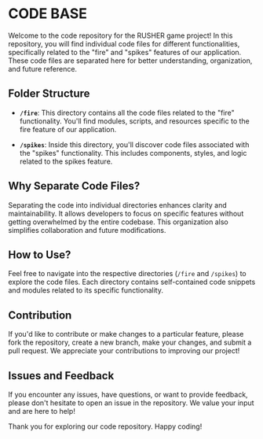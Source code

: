 # CODE BASE 

Welcome to the code repository for the RUSHER game project! In this repository, you will find individual code files for different functionalities, specifically related to the "fire" and "spikes" features of our application. These code files are separated here for better understanding, organization, and future reference.

## Folder Structure

- **`/fire`**: This directory contains all the code files related to the "fire" functionality. You'll find modules, scripts, and resources specific to the fire feature of our application.

- **`/spikes`**: Inside this directory, you'll discover code files associated with the "spikes" functionality. This includes components, styles, and logic related to the spikes feature.

## Why Separate Code Files?

Separating the code into individual directories enhances clarity and maintainability. It allows developers to focus on specific features without getting overwhelmed by the entire codebase. This organization also simplifies collaboration and future modifications.

## How to Use?

Feel free to navigate into the respective directories (`/fire` and `/spikes`) to explore the code files. Each directory contains self-contained code snippets and modules related to its specific functionality.

## Contribution

If you'd like to contribute or make changes to a particular feature, please fork the repository, create a new branch, make your changes, and submit a pull request. We appreciate your contributions to improving our project!

## Issues and Feedback

If you encounter any issues, have questions, or want to provide feedback, please don't hesitate to open an issue in the repository. We value your input and are here to help!

Thank you for exploring our code repository. Happy coding!
